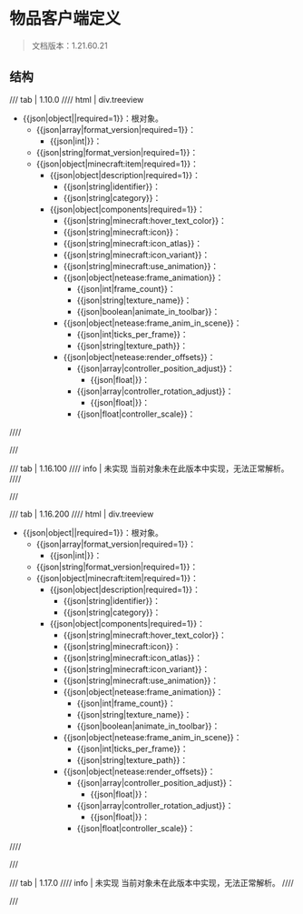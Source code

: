 # 物品客户端定义

> 文档版本：1.21.60.21



## 结构

/// tab | 1.10.0
//// html | div.treeview
- {{json|object||required=1}}：根对象。
    - {{json|array|format_version|required=1}}：
        - {{json|int|}}：
    - {{json|string|format_version|required=1}}：
    - {{json|object|minecraft:item|required=1}}：
        - {{json|object|description|required=1}}：
            - {{json|string|identifier}}：
            - {{json|string|category}}：
        - {{json|object|components|required=1}}：
            - {{json|string|minecraft:hover_text_color}}：
            - {{json|string|minecraft:icon}}：<!-- md:flag china -->
            - {{json|string|minecraft:icon_atlas}}：
            - {{json|string|minecraft:icon_variant}}：<!-- md:flag china -->
            - {{json|string|minecraft:use_animation}}：
            - {{json|object|netease:frame_animation}}：<!-- md:flag china -->
                - {{json|int|frame_count}}：<!-- md:flag china -->
                - {{json|string|texture_name}}：<!-- md:flag china -->
                - {{json|boolean|animate_in_toolbar}}：<!-- md:flag china -->
            - {{json|object|netease:frame_anim_in_scene}}：<!-- md:flag china -->
                - {{json|int|ticks_per_frame}}：<!-- md:flag china -->
                - {{json|string|texture_path}}：<!-- md:flag china -->
            - {{json|object|netease:render_offsets}}：<!-- md:flag china -->
                - {{json|array|controller_position_adjust}}：<!-- md:flag china -->
                    - {{json|float|}}：<!-- md:flag china -->
                - {{json|array|controller_rotation_adjust}}：<!-- md:flag china -->
                    - {{json|float|}}：<!-- md:flag china -->
                - {{json|float|controller_scale}}：<!-- md:flag china -->

////

///

/// tab | 1.16.100
//// info | 未实现
当前对象未在此版本中实现，无法正常解析。
////

///

/// tab | 1.16.200
//// html | div.treeview
- {{json|object||required=1}}：根对象。
    - {{json|array|format_version|required=1}}：
        - {{json|int|}}：
    - {{json|string|format_version|required=1}}：
    - {{json|object|minecraft:item|required=1}}：
        - {{json|object|description|required=1}}：
            - {{json|string|identifier}}：
            - {{json|string|category}}：
        - {{json|object|components|required=1}}：
            - {{json|string|minecraft:hover_text_color}}：
            - {{json|string|minecraft:icon}}：<!-- md:flag china -->
            - {{json|string|minecraft:icon_atlas}}：
            - {{json|string|minecraft:icon_variant}}：<!-- md:flag china -->
            - {{json|string|minecraft:use_animation}}：
            - {{json|object|netease:frame_animation}}：<!-- md:flag china -->
                - {{json|int|frame_count}}：<!-- md:flag china -->
                - {{json|string|texture_name}}：<!-- md:flag china -->
                - {{json|boolean|animate_in_toolbar}}：<!-- md:flag china -->
            - {{json|object|netease:frame_anim_in_scene}}：<!-- md:flag china -->
                - {{json|int|ticks_per_frame}}：<!-- md:flag china -->
                - {{json|string|texture_path}}：<!-- md:flag china -->
            - {{json|object|netease:render_offsets}}：<!-- md:flag china -->
                - {{json|array|controller_position_adjust}}：<!-- md:flag china -->
                    - {{json|float|}}：<!-- md:flag china -->
                - {{json|array|controller_rotation_adjust}}：<!-- md:flag china -->
                    - {{json|float|}}：<!-- md:flag china -->
                - {{json|float|controller_scale}}：<!-- md:flag china -->

////

///

/// tab | 1.17.0
//// info | 未实现
当前对象未在此版本中实现，无法正常解析。
////

///

